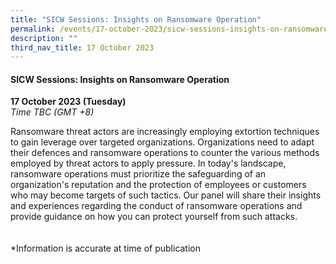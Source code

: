 ```yaml
---
title: "SICW Sessions: Insights on Ransomware Operation"
permalink: /events/17-october-2023/sicw-sessions-insights-on-ransomware-operation/
description: ""
third_nav_title: 17 October 2023
---
```

#### **SICW Sessions: Insights on Ransomware Operation**

**17 October 2023 (Tuesday)**  
*Time TBC (GMT +8)*

Ransomware threat actors are increasingly employing extortion techniques to gain leverage over targeted organizations. Organizations need to adapt their defences and ransomware operations to counter the various methods employed by threat actors to apply pressure. In today's landscape, ransomware operations must prioritize the safeguarding of an organization's reputation and the protection of employees or customers who may become targets of such tactics. Our panel will share their insights and experiences regarding the conduct of ransomware operations and provide guidance on how you can protect yourself from such attacks.
<br><br><br>
*Information is accurate at time of publication